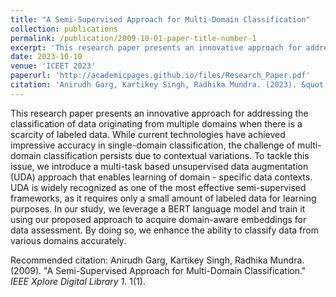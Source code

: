 ```yaml
---
title: "A Semi-Supervised Approach for Multi-Domain Classification"
collection: publications
permalink: /publication/2009-10-01-paper-title-number-1
excerpt: 'This research paper presents an innovative approach for addressing the classification of data originating from multiple domains when there is a scarcity of labeled data. While current technologies have achieved impressive accuracy in single-domain classification, the challenge of multi-domain classification persists due to contextual variations. To tackle this issue, we introduce a multi-task based unsupervised data augmentation (UDA) approach that enables learning of domain - specific data contexts. UDA is widely recognized as one of the most effective semi-supervised frameworks, as it requires only a small amount of labeled data for learning purposes. In our study, we leverage a BERT language model and train it using our proposed approach to acquire domain-aware embeddings for data assessment. By doing so, we enhance the ability to classify data from various domains accurately.'
date: 2023-10-10
venue: 'ICEET 2023'
paperurl: 'http://academicpages.github.io/files/Research_Paper.pdf'
citation: 'Anirudh Garg, Kartikey Singh, Radhika Mundra. (2023). &quot; A Semi-Supervised Approach for Multi-Domain Classification.&quot; <i>IEEE Xplore Digital Library 1</i>. 1(1).'
---
```

This research paper presents an innovative approach for addressing the classification of data originating from multiple domains when there is a scarcity of labeled data. While current technologies have achieved impressive accuracy in single-domain classification, the challenge of multi-domain classification persists due to contextual variations. To tackle this issue, we introduce a multi-task based unsupervised data augmentation (UDA) approach that enables learning of domain - specific data contexts. UDA is widely recognized as one of the most effective semi-supervised frameworks, as it requires only a small amount of labeled data for learning purposes. In our study, we leverage a BERT language model and train it using our proposed approach to acquire domain-aware embeddings for data assessment. By doing so, we enhance the ability to classify data from various domains accurately.

Recommended citation: Anirudh Garg, Kartikey Singh, Radhika Mundra. (2009). "A Semi-Supervised Approach for Multi-Domain Classification." <i>IEEE Xplore Digital Library 1</i>. 1(1).
